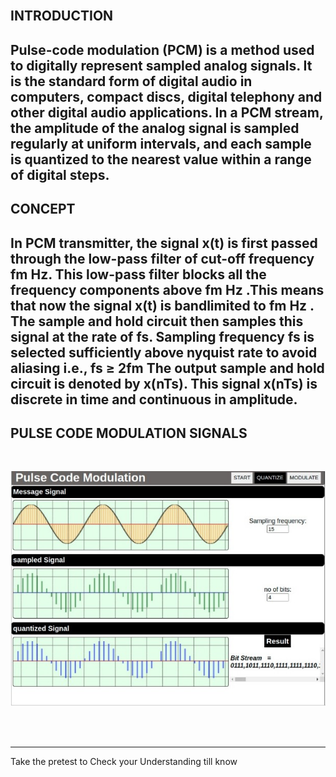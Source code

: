 ## <br>INTRODUCTION <br>

Pulse-code modulation (PCM) is a method used to digitally represent sampled analog signals. It is the standard form of digital audio in computers, compact discs, digital telephony and other digital audio applications. In a PCM stream, the amplitude of the analog signal is sampled regularly at uniform intervals, and each sample is quantized to the nearest value within a range of digital steps.
---

## <b>CONCEPT</b><br>

In PCM transmitter, the signal x(t) is first passed through the low-pass filter of cut-off frequency fm Hz. This low-pass filter blocks all the frequency components above fm Hz .This means that now the signal x(t) is bandlimited to fm Hz . The sample and hold circuit then samples this signal at the rate of fs. Sampling frequency fs is selected sufficiently above nyquist rate to avoid aliasing i.e., fs ≥ 2fm The output sample and hold circuit is denoted by x(nTs). This signal x(nTs) is discrete in time and continuous in amplitude.
---

## <b>PULSE CODE MODULATION SIGNALS</b><br>

<br>

<img src="images/T1.jpeg"/><br><br>



<br>


<hr>

Take the pretest to Check your Understanding till know
